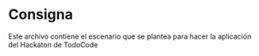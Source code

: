 # Consigna

Este archivo contiene el escenario que se plantea para hacer la aplicación del Hackaton de TodoCode

